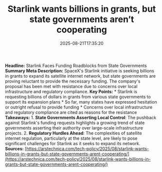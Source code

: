 ﻿---
title: "Starlink wants billions in grants, but state governments aren’t cooperating"
date: "2025-08-21T17:35:20"
category: "Markets"
summary: ""
slug: "starlink wants billions in grants but state governments aren"
source_urls:
  - "https://arstechnica.com/tech-policy/2025/08/starlink-wants-billions-in-grants-but-state-governments-arent-cooperating/"
seo:
  title: "Starlink wants billions in grants, but state governments aren’t cooperating | Hash n Hedge"
  description: ""
  keywords: ["news", "markets", "brief"]
---
**Headline:** Starlink Faces Funding Roadblocks from State Governments  **Summary Meta Description:** SpaceX's Starlink initiative is seeking billions in grants to expand its satellite internet network, but state governments are proving reluctant to provide the necessary funding. The company's proposal has been met with resistance due to concerns over local infrastructure and regulatory compliance.  **Key Points:**  * Starlink is requesting billions of dollars in grants from various state governments to support its expansion plans * So far, many states have expressed hesitation or outright refusal to provide funding * Concerns over local infrastructure and regulatory compliance are cited as reasons for the resistance  **Takeaways:**  1. **State Governments Asserting Local Control**: The pushback against Starlink's funding requests highlights a growing trend of state governments asserting their authority over large-scale infrastructure projects. 2. **Regulatory Hurdles Ahead**: The complexities of satellite internet regulation, particularly at the state level, are likely to pose significant challenges for Starlink as it seeks to expand its network.  **Sources:** [https://arstechnica.com/tech-policy/2025/08/starlink-wants-billions-in-grants-but-state-governments-arent-cooperating/](https://arstechnica.com/tech-policy/2025/08/starlink-wants-billions-in-grants-but-state-governments-arent-cooperating/) 
